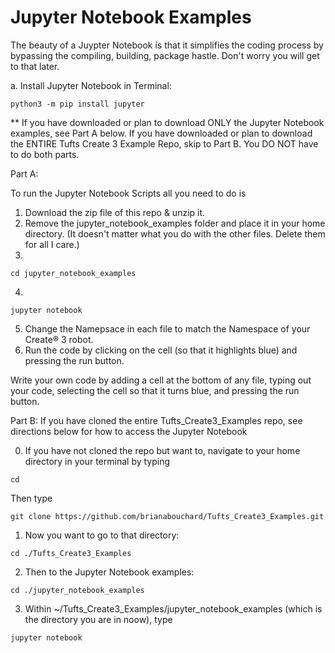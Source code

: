# Jupyter Notebook Examples

The beauty of a Juypter Notebook is that it simplifies the coding process by bypassing the compiling, building, package hastle. Don't worry you will get to that later. 

a. Install Jupyter Notebook in Terminal:
```
python3 -m pip install jupyter
```

** If you have downloaded or plan to download ONLY the Jupyter Notebook examples, see Part A below. If you have downloaded or plan to download the ENTIRE Tufts Create 3 Example Repo, skip to Part B. You DO NOT have to do both parts.

Part A:

To run the Jupyter Notebook Scripts all you need to do is

1. Download the zip file of this repo & unzip it. 
2. Remove the jupyter_notebook_examples folder and place it in your home directory. (It doesn't matter what you do with the other files. Delete them for all I care.)
3. 
```
cd jupyter_notebook_examples
```
4. 
```
jupyter notebook
``` 
5. Change the Namepsace in each file to match the Namespace of your Create® 3 robot.
6. Run the code by clicking on the cell (so that it highlights blue) and pressing the run button. 

Write your own code by adding a cell at the bottom of any file, typing out your code, selecting the cell so that it turns blue, and pressing the run button.


Part B:
If you have cloned the entire Tufts_Create3_Examples repo, see directions below for how to access the Jupyter Notebook

0. If you have not cloned the repo but want to, navigate to your home directory in your terminal by typing
```
cd
```
Then type
```
git clone https://github.com/brianabouchard/Tufts_Create3_Examples.git
```
1. Now you want to go to that directory: 
```
cd ./Tufts_Create3_Examples
```
2. Then to the Jupyter Notebook examples:
```
cd ./jupyter_notebook_examples
```
3. Within ~/Tufts_Create3_Examples/jupyter_notebook_examples (which is the directory you are in noow), type
```
jupyter notebook
```
